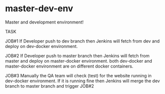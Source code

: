 # master-dev-env
Master and development environment!

TASK

JOB#1 If Developer push to dev branch then Jenkins will fetch from dev and deploy on dev-docker environment.

JOB#2 If Developer push to master branch then Jenkins will fetch from master and deploy on master-docker environment. both dev-docker and master-docker environment are on different docker containers.

JOB#3 Manually the QA team will check (test) for the website running in dev-docker environment. If it is running fine then Jenkins will merge the dev branch to master branch and trigger JOB#2

